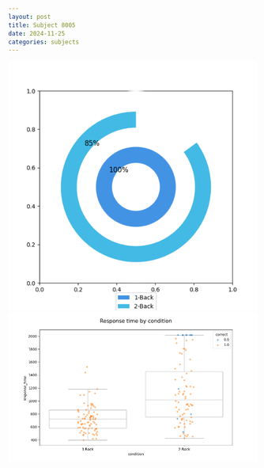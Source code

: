```yaml
---
layout: post
title: Subject 8005
date: 2024-11-25
categories: subjects
---
```


![](data/8005/run-10/8005_accuracy_by_condition.png)
![](data/8005/run-10/8005_response_time_by_condition.png)
